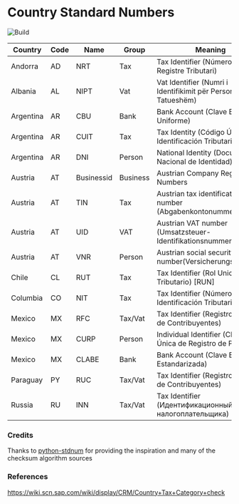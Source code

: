 # Country Standard Numbers

![Build](https://github.com/koblas/stdnum-js/workflows/Node.js%20CI/badge.svg)

| Country   | Code | Name       | Group    | Meaning                                                         |
| --------- | ---- | ---------- | -------- | --------------------------------------------------------------- |
| Andorra   | AD   | NRT        | Tax      | Tax Identifier (Número de Registre Tributari)                   |
| Albania   | AL   | NIPT       | Vat      | Vat Identifier (Numri i Identifikimit për Personin e Tatueshëm) |
| Argentina | AR   | CBU        | Bank     | Bank Account (Clave Bancaria Uniforme)                          |
| Argentina | AR   | CUIT       | Tax      | Tax Identity (Código Único de Identificación Tributaria)        |
| Argentina | AR   | DNI        | Person   | National Identity (Documento Nacional de Identidad)             |
| Austria   | AT   | Businessid | Business | Austrian Company Register Numbers                               |
| Austria   | AT   | TIN        | Tax      | Austrian tax identification number (Abgabenkontonummer)         |
| Austria   | AT   | UID        | VAT      | Austrian VAT number (Umsatzsteuer-Identifikationsnummer)        |
| Austria   | AT   | VNR        | Person   | Austrian social security number(Versicherungsnummer)            |
| Chile     | CL   | RUT        | Tax      | Tax Identifier (Rol Unico Tributario) [RUN]                     |
| Columbia  | CO   | NIT        | Tax      | Tax Identifier (Número de Identificación Tributaria)            |
| Mexico    | MX   | RFC        | Tax/Vat  | Tax Identifier (Registro Federal de Contribuyentes)             |
| Mexico    | MX   | CURP       | Person   | Individual Identifier (Clave Única de Registro de Población)    |
| Mexico    | MX   | CLABE      | Bank     | Bank Account (Clave Bancaria Estandarizada)                     |
| Paraguay  | PY   | RUC        | Tax/Vat  | Tax Identifier (Registro Único de Contribuyentes)               |
| Russia    | RU   | INN        | Tax/Vat  | Tax Identifier (Идентификационный номер налогоплательщика)      |

### Credits

Thanks to [python-stdnum](https://arthurdejong.org/python-stdnum/) for providing the inspiration and
many of the checksum algorithm sources

### References

https://wiki.scn.sap.com/wiki/display/CRM/Country+Tax+Category+check
